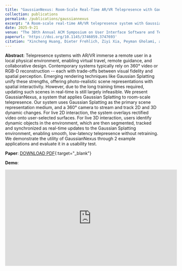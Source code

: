 ```yaml
---
title: "GaussianNexus: Room-Scale Real-Time AR/VR Telepresence with Gaussian Splatting (Conditionally Accepted)"
collection: publications
permalink: /publications/gaussiannexus
excerpt: "A Room-scale real-time AR/VR telepresence system with Gaussian Splatting. Our system provides 2D live updates with rectified video stream captured by the 360° camera. It then offers 3D live updates by tracking the movements of individual physical objects pre-selected by the users."
date: 2025-9-21
venue: "The 38th Annual ACM Symposium on User Interface Software and Technology (UIST ’25)"
paperurl: 'https://doi.org/10.1145/3746059.3747693'
citation: "Xincheng Huang, Dieter Frehlich, Ziyi Xia, Peyman Gholami, and Robert Xiao. 2025. GaussianNexus: Room-Scale Real-Time AR/VR Telepresence with Gaussian Splatting. In <i>The 38th Annual ACM Symposium on User Interface Software and Technology (UIST ’25), September 28-October 1, 2025, Busan, Korea</i>. ACM, New York, NY, USA, 17 pages."
---
```

<b>Abstract</b>: Telepresence systems with AR/VR immerse a remote user in a local physical environment, enabling virtual travel, remote guidance, and collaborative design. Contemporary systems typically rely on 360° video or RGB-D reconstruction -- each with trade-offs between visual fidelity and spatial perception. Emerging rendering techniques like Gaussian Splatting unify these strengths, offering photo-realistic scene representations with spatial interactivity. However, due to the long training times required, updating such scenes in real-time is still largely infeasible. We present GaussianNexus, a system that applies Gaussian Splatting to room-scale telepresence. Our system uses Gaussian Splatting as the primary scene representation medium, and a 360° camera to stream and track 2D and 3D dynamic changes. For live 2D interaction, the system overlays rectified video onto user-selected surfaces. For live 3D interaction, users identify dynamic objects in the environment, which are then segmented, tracked and synchronized as real-time updates to the Gaussian Splatting environment, enabling smooth, low-latency telepresence without retraining. We demonstrate the utility of GaussianNexus through 2 example applications and evaluate it in a usability test.
<br/>

**Paper**: [DOWNLOAD PDF](/files/7-gaussiannexus.pdf){:target="_blank"}

<b>Demo</b>:
<iframe width="560" height="315" src="https://www.youtube.com/embed/Qt6vP2y3qwA?si=6UiR6Tknrc1Qx-0L" title="YouTube video player" frameborder="0" allow="accelerometer; autoplay; clipboard-write; encrypted-media; gyroscope; picture-in-picture; web-share" referrerpolicy="strict-origin-when-cross-origin" allowfullscreen></iframe>
<br/>